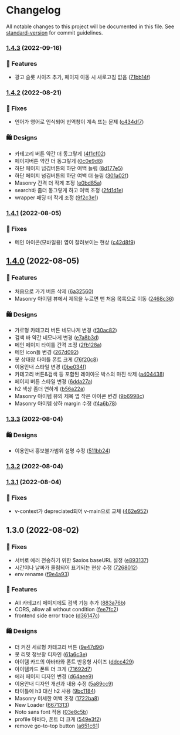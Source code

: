 # Changelog

All notable changes to this project will be documented in this file. See [standard-version](https://github.com/conventional-changelog/standard-version) for commit guidelines.

### [1.4.3](https://github.com/EinYs/nuxt-sn/compare/v1.4.2...v1.4.3) (2022-09-16)


### 🚀 Features

* 광고 슬롯 사이즈 추가, 페이지 이동 시 새로고침 없음 ([71bb14f](https://github.com/EinYs/nuxt-sn/commit/71bb14fe496a97491da1c2ad9b66d01b41f9912b))

### [1.4.2](https://github.com/EinYs/nuxt-sn/compare/v1.4.1...v1.4.2) (2022-08-21)


### 🔧 Fixes

* 언어가 영어로 인식되어 번역창이 계속 뜨는 문제 ([c434df7](https://github.com/EinYs/nuxt-sn/commit/c434df7b52162b59786b4ae80f71c132779275f3))


### 🛍 Designs

* 카테고리 버튼 약간 더 동그랗게 ([4f1cf02](https://github.com/EinYs/nuxt-sn/commit/4f1cf02215737e0d505ec23ef940e2835f35df6b))
* 페이지버튼 약간 더 동그랗게 ([0c0e9d8](https://github.com/EinYs/nuxt-sn/commit/0c0e9d8afa14ed1385baa0d97dbc95ff0faef88d))
* 하단 페이지 넘김버튼의 하단 여백 늘림 ([8d177e5](https://github.com/EinYs/nuxt-sn/commit/8d177e543bb99df7dc2a46fc6d650b5a7989d281))
* 하단 페이지 넘김버튼의 하단 여백 더 늘림 ([301a02f](https://github.com/EinYs/nuxt-sn/commit/301a02fd2c39a0d0f1df36a16ac9aa2c36ba00da))
* Masonry 간격 더 작게 조정 ([e0bd85a](https://github.com/EinYs/nuxt-sn/commit/e0bd85a78191f43ac1369b407ea337e424a4f8f9))
* search바 좀더 동그랗게 하고 여백 조정 ([2fd1d1e](https://github.com/EinYs/nuxt-sn/commit/2fd1d1e44176c23cc32d5d8ba8335b4ff79d5903))
* wrapper 패딩 더 작게 조정 ([9f2c3e1](https://github.com/EinYs/nuxt-sn/commit/9f2c3e1ad8fb22a3e47659021e2ae53af195e4a2))

### [1.4.1](https://github.com/EinYs/nuxt-sn/compare/v1.4.0...v1.4.1) (2022-08-05)


### 🔧 Fixes

* 메인 아이콘(모바일용) 옆이 잘려보이는 현상 ([c42d8f9](https://github.com/EinYs/nuxt-sn/commit/c42d8f935fcf0b9ed9ba4af351ca8b275fddda23))

## [1.4.0](https://github.com/EinYs/nuxt-sn/compare/v1.3.3...v1.4.0) (2022-08-05)


### 🚀 Features

* 처음으로 가기 버튼 삭제 ([6a32560](https://github.com/EinYs/nuxt-sn/commit/6a325607017ba0fbd92d2fdc4a312f66db4f82f5))
* Masonry 아이템 뷰에서 제목을 누르면 맨 처음 목록으로 이동 ([2468c36](https://github.com/EinYs/nuxt-sn/commit/2468c36c7cdb5a189471538b5ecc0c7196eda7cc))


### 🛍 Designs

* 가로형 카테고리 버튼 네모나게 변경 ([f30ac82](https://github.com/EinYs/nuxt-sn/commit/f30ac82e97a4b04a7c826b89bf198b51460bba03))
* 검색 바 약간 네모나게 변경 ([e7a8b3d](https://github.com/EinYs/nuxt-sn/commit/e7a8b3d71d505d26c62d662fd3668842e3a54990))
* 메인 페이지 타이틀 간격 조정 ([2fb128a](https://github.com/EinYs/nuxt-sn/commit/2fb128ac7052158855486f5b006f16f95f580715))
* 메인 icon들 변경 ([267d092](https://github.com/EinYs/nuxt-sn/commit/267d092a483114ec6e93c36142fbd65284d6aa17))
* 봇 상태창 타이틀 폰트 크게 ([76f20c8](https://github.com/EinYs/nuxt-sn/commit/76f20c807b066c7ad439956954d1ba5ff0a94a49))
* 이용안내 스타일 변경 ([0be034f](https://github.com/EinYs/nuxt-sn/commit/0be034f21bf57ce138b799b8191bf004ef33569c))
* 카테고리 버튼&검색 등 포함된 레이아웃 박스의 마진 삭제 ([a404438](https://github.com/EinYs/nuxt-sn/commit/a40443849b05d45cc5f1c93ca7b37840e159adae))
* 페이지 버튼 스타일 변경 ([6dda27a](https://github.com/EinYs/nuxt-sn/commit/6dda27aaa1ce3eca5502d5440551ed5d1e16dd9d))
* h2 색상 좀더 연하게 ([b56a22a](https://github.com/EinYs/nuxt-sn/commit/b56a22a748eaa78629f75ef879cdd08d6485bb53))
* Masonry 아이템 뷰의 제목 옆 작은 아이콘 변경 ([9b6998c](https://github.com/EinYs/nuxt-sn/commit/9b6998cb3a14b5fee8bd731b0cfe5b31ad6cc6bb))
* Masonry 아이템 상하 margin 수정 ([f4a6b78](https://github.com/EinYs/nuxt-sn/commit/f4a6b783bee69bb1d6ec3505a446378a0ea3d563))

### [1.3.3](https://github.com/EinYs/nuxt-sn/compare/v1.3.2...v1.3.3) (2022-08-04)


### 🛍 Designs

* 이용안내 홍보불가범위 설명 수정 ([511bb24](https://github.com/EinYs/nuxt-sn/commit/511bb246f6dabb4b1b1e208d28bfda396137e37b))

### [1.3.2](https://github.com/EinYs/nuxt-sn/compare/v1.3.1...v1.3.2) (2022-08-04)

### [1.3.1](https://github.com/EinYs/nuxt-sn/compare/v1.3.0...v1.3.1) (2022-08-04)


### 🔧 Fixes

* v-context가 depreciated되어 v-main으로 교체 ([462e952](https://github.com/EinYs/nuxt-sn/commit/462e95212a4f5c83595988e81a868de5a597e7cd))

## 1.3.0 (2022-08-02)


### 🔧 Fixes

* 서버로 에러 전송하기 위한 $axios baseURL 설정 ([e893137](https://github.com/EinYs/nuxt-sn/commit/e893137de2ba9937d898b1b5335df6407259bdd8))
* 시간이나 날짜가 올림되어 표기되는 현상 수정 ([7268012](https://github.com/EinYs/nuxt-sn/commit/7268012113b614c6783cb386dfb4e9563db01d19))
* env rename ([f9e4a93](https://github.com/EinYs/nuxt-sn/commit/f9e4a932aec81aa3ea00454431107d8c1468abbc))


### 🚀 Features

* All 카테고리 페이지에도 검색 기능 추가 ([883a76b](https://github.com/EinYs/nuxt-sn/commit/883a76b17057ba3c4790c7d57bb652258a7a73cf))
* CORS, allow all without condition ([fee7fc2](https://github.com/EinYs/nuxt-sn/commit/fee7fc2bfa547eae23a8efa98fa101d22ad7ca5d))
* frontend side error trace ([d36147c](https://github.com/EinYs/nuxt-sn/commit/d36147cbe1448f0a68dbc1c70f204e128e3d2dd3))


### 🛍 Designs

* 더 커진 세로형 카테고리 버튼 ([9e47d96](https://github.com/EinYs/nuxt-sn/commit/9e47d968dd062f052de6a82e141460fe5d6dec0f))
* 봇 리밋 정보창 디자인 ([61a6c3e](https://github.com/EinYs/nuxt-sn/commit/61a6c3e63346386d7c40b5c1572bd7b48a9b251e))
* 아이템 카드의 아바타와 폰트 반응형 사이즈 ([ddcc429](https://github.com/EinYs/nuxt-sn/commit/ddcc429fbeb81bfe2f488c6a6c646d0fb962fb68))
* 아이템카드  폰트 더 크게 ([71692d7](https://github.com/EinYs/nuxt-sn/commit/71692d7d80298db06c9bb60d9f106385fe0c7cc1))
* 에러 페이지 디자인 변경 ([d64aee9](https://github.com/EinYs/nuxt-sn/commit/d64aee9b725542357d8b24253f8d8c95d5baa25e))
* 이용안내 디자인 개선과 내용 수정 ([5a89cc9](https://github.com/EinYs/nuxt-sn/commit/5a89cc9648bc2f89ed8749b9d130af7d3e3a080c))
* 타이틀에 h3 대신 h2 사용 ([9bc1184](https://github.com/EinYs/nuxt-sn/commit/9bc11843c07d0030fa2bac16cb6b2e6a7353220e))
* Masonry 미세한 여백 조정 ([1722ba8](https://github.com/EinYs/nuxt-sn/commit/1722ba81bb03c7416748c0527dd13bd876bb68ff))
* New Loader ([6671313](https://github.com/EinYs/nuxt-sn/commit/66713130a82c5ed26a5f065218c2ffac9ea08042))
* Noto sans font 적용 ([03e8c5b](https://github.com/EinYs/nuxt-sn/commit/03e8c5b1902531afc965b4df4953092a40914525))
* profile 아바타, 폰트 더 크게 ([549e3f2](https://github.com/EinYs/nuxt-sn/commit/549e3f27fa21bfad9318069149ce661991cb7479))
* remove go-to-top button ([a651c61](https://github.com/EinYs/nuxt-sn/commit/a651c6114fae3122f44b619867e6f8a383d333bb))
